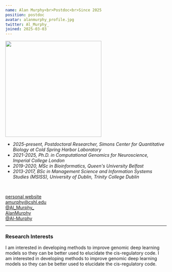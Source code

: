 ```yaml
---
name: Alan Murphy<br>Postdoc<br>Since 2025
position: postdoc 
avatar: alanmurphy_profile.jpg
twitter: Al_Murphy_
joined: 2025-03-03
---
```


<img width="300" src="{{site.baseurl}}/images/people/{{page.avatar}}" data-action="zoom">
<br>

- _2025-present, Postdoctoral Researcher, Simons Center for Quantitative Biology at Cold Spring Harbor Laboratory_ <br>
- _2021-2025, Ph.D. in Computational Genomics for Neuroscience, Imperial College London_ <br>
- _2019-2020, MSc in Bioinformatics, Queen's University Belfast_ <br>
- _2013-2017, BSc in Management Science and Information Systems Studies (MSISS), University of Dublin, Trinity College Dublin_ <br>
<br>

<a href="https://al-murphy.github.io/"><i class="fa fa-envelope-o"></i> personal website</a><br>
<a href="mailto:amurphy@cshl.edu"><i class="fa fa-envelope-o"></i> amurphy@cshl.edu</a><br>
<a href="https://twitter.com/Al_Murphy_"><i class="fa fa-twitter"></i> @Al_Murphy_ </a><br>
<a href="https://www.linkedin.com/in/alan-murphy-23aa019a"><i class="fa fa-linkedin-square"></i> AlanMurphy</a><br>
<a href="https://github.com/Al-Murphy"><i class="fa fa-github"></i> @Al-Murphy </a><br>

<hr>

### Research Interests

I am interested in developing methods to improve genomic deep learning models so they can be better used to elucidate the cis-regulatory code.
I am interested in developing methods to improve genomic deep learning models so they can be better used to elucidate the cis-regulatory code. 
<br>
<br>
<br>

&nbsp;
&nbsp;
&nbsp;
&nbsp;
&nbsp;
&nbsp;
&nbsp;
&nbsp;
&nbsp;
&nbsp;
&nbsp;
&nbsp;
&nbsp;
&nbsp;
&nbsp;
&nbsp;
&nbsp;
&nbsp;
&nbsp;
&nbsp;
&nbsp;
&nbsp;
&nbsp;
&nbsp;




